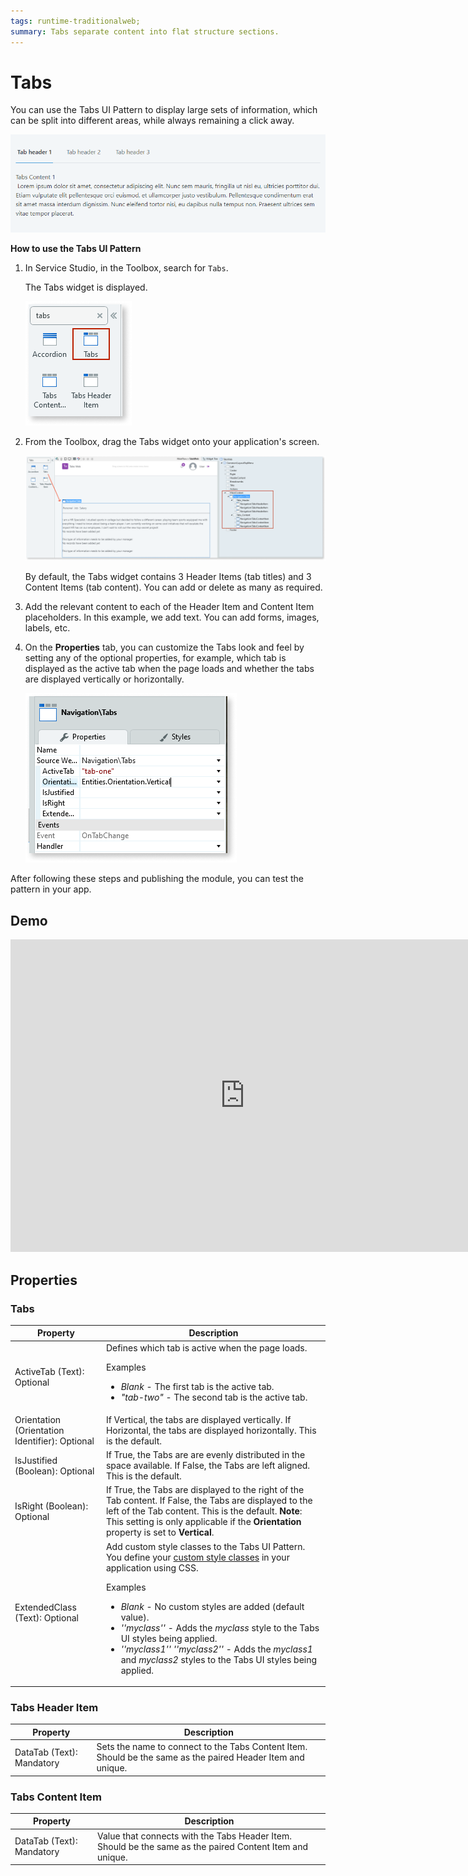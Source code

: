 ```yaml
---
tags: runtime-traditionalweb; 
summary: Tabs separate content into flat structure sections.
---
```


# Tabs

You can use the Tabs UI Pattern to display large sets of information, which can be split into different areas, while always remaining a click away. 

![](images/tabs-1.gif?width=650)


**How to use the Tabs UI Pattern**

1. In Service Studio, in the Toolbox, search for `Tabs`. 

    The Tabs widget is displayed.
    
    ![](images/tabs-2-ss.png)
    

1. From the Toolbox, drag the Tabs widget onto your application's screen. 

     ![](images/tabs-3-ss.png)

     By default, the Tabs widget contains 3 Header Items (tab titles) and 3 Content Items (tab content). You can add or delete as many as required.
  
1. Add the relevant content to each of the Header Item and Content Item placeholders. In this example, we add text. You can add forms, images, labels, etc.

1. On the **Properties** tab, you can customize the Tabs look and feel by setting any of the optional properties, for example, which tab is displayed as the active tab when the page loads and whether the tabs are displayed vertically or horizontally.

    ![](images/tabs-4-ss.png)

After following these steps and publishing the module, you can test the pattern in your app.

  
## Demo

<iframe width="750" height="500" src="https://www.youtube.com/embed/97uPVx-Q1lQ" frameborder="0" allow="accelerometer; autoplay; encrypted-media; gyroscope; picture-in-picture" allowfullscreen="allowfullscreen"></iframe>

## Properties

### Tabs

| **Property** |  **Description** | 
|---|---|
| ActiveTab (Text): Optional  |  Defines which tab is active when the page loads. <p>Examples</p><ul><li>_Blank_ - The first tab is the active tab.</li><li>_"tab-two"_ - The second tab is the active tab.| 
| Orientation (Orientation Identifier): Optional  |  If Vertical, the tabs are displayed vertically. If Horizontal, the tabs are displayed horizontally. This is the default.| 
| IsJustified (Boolean): Optional  | If True, the Tabs are are evenly distributed in the space available. If False, the Tabs are left aligned. This is the default.|
| IsRight (Boolean): Optional  | If True, the Tabs are displayed to the right of the Tab content. If False, the Tabs are displayed to the left of the Tab content. This is the default. **Note**: This setting is only applicable if the **Orientation** property is set to **Vertical**. | 
| ExtendedClass (Text): Optional  |  Add custom style classes to the Tabs UI Pattern. You define your [custom style classes](../../../../../../develop/ui/look-feel/css.md) in your application using CSS. <p>Examples <ul><li>_Blank_ - No custom styles are added (default value).</li><li>_''myclass''_ - Adds the _myclass_ style to the Tabs UI styles being applied.</li><li>_''myclass1'' ''myclass2''_ - Adds the _myclass1_ and _myclass2_ styles to the Tabs UI styles being applied.</li></ul></p>| 

### Tabs Header Item

| **Property** |  **Description** | 
|---|---|
| DataTab (Text): Mandatory  |  Sets the name to connect to the Tabs Content Item. Should be the same as the paired Header Item and unique. |  

### Tabs Content Item

| **Property** |  **Description** |  
|---|---|
| DataTab (Text): Mandatory  |  Value that connects with the Tabs Header Item. Should be the same as the paired Content Item and unique. | 